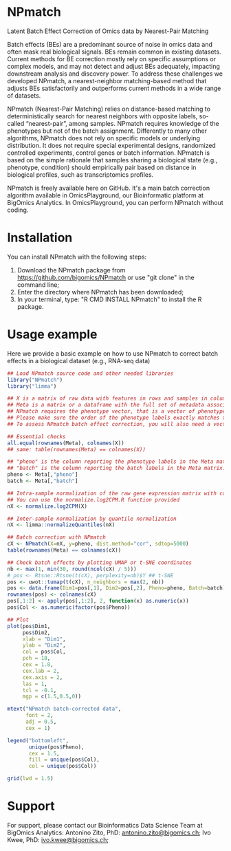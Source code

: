 # NPmatch
Latent Batch Effect Correction of Omics data by Nearest-Pair Matching

Batch effects (BEs) are a predominant source of noise in omics data and often mask real biological signals. BEs remain common in existing datasets. Current methods for BE correction mostly rely on specific assumptions or complex models, and may not detect and adjust BEs adequately, impacting downstream analysis and discovery power. To address these challenges we developed NPmatch, a nearest-neighbor matching-based method that adjusts BEs satisfactorily and outperforms current methods in a wide range of datasets.

NPmatch (Nearest-Pair Matching) relies on distance-based matching to deterministically search for nearest neighbors with opposite labels, so-called “nearest-pair”, among samples. NPmatch requires knowledge of the phenotypes but not of the batch assignment. Differently to many other algorithms, NPmatch does not rely on specific models or underlying distribution. It does not require special experimental designs, randomized controlled experiments, control genes or batch information. NPmatch is based on the simple rationale that samples sharing a biological state (e.g., phenotype, condition) should empirically pair based on distance in biological profiles, such as transcriptomics profiles.

NPmatch is freely available here on GitHub. It's a main batch correction algorithm available in OmicsPlayground, our Bioinformatic platform at BigOmics Analytics. In OmicsPlayground, you can perform NPmatch without coding.

# Installation
You can install NPmatch with the following steps:
1. Download the NPmatch package from https://github.com/bigomics/NPmatch or use "git clone" in the command line;
2. Enter the directory where NPmatch has been downloaded;
3. In your terminal, type: "R CMD INSTALL NPmatch" to install the R package.

# Usage example
Here we provide a basic example on how to use NPmatch to correct batch effects in a biological dataset (e.g., RNA-seq data)
``` r
## Load NPmatch source code and other needed libraries
library("NPmatch")
library("limma")

## X is a matrix of raw data with features in rows and samples in columns.
## Meta is a matrix or a dataframe with the full set of metadata associated with X. 
## NPmatch requires the phenotype vector, that is a vector of phenotype labels per sample.
## Please make sure the order of the phenotype labels exactly matches the order of samples in X (see below).  
## To assess NPmatch batch effect correction, you will also need a vector with batch information (see below).

## Essential checks
all.equal(rownames(Meta), colnames(X))
## same: table(rownames(Meta) == colnames(X))

## "pheno" is the column reporting the phenotype labels in the Meta matrix.
## "batch" is the column reporting the batch labels in the Meta matrix.
pheno <- Meta[,"pheno"]
batch <- Meta[,"batch"]

## Intra-sample normalization of the raw gene expression matrix with counts-per-million (CPM)
## You can use the normalize.log2CPM.R function provided
nX <- normalize.log2CPM(X)

## Inter-sample normalization by quantile normalization
nX <- limma::normalizeQuantiles(nX)

## Batch correction with NPmatch
cX <- NPmatch(X=nX, y=pheno, dist.method="cor", sdtop=5000)
table(rownames(Meta) == colnames(cX))

## Check batch effects by plotting UMAP or t-SNE coordinates
nb <- max(1, min(30, round(ncol(cX) / 5)))
# pos <- Rtsne::Rtsne(t(cX), perplexity=nb)$Y ## t-SNE
pos <- uwot::tumap(t(cX), n_neighbors = max(2, nb)) 
pos <- data.frame(Dim1=pos[,1], Dim2=pos[,2], Pheno=pheno, Batch=batch)
rownames(pos) <- colnames(cX)
pos[,1:2] <- apply(pos[,1:2], 2, function(x) as.numeric(x))
pos$Col <- as.numeric(factor(pos$Pheno))

## Plot
plot(pos$Dim1,
     pos$Dim2,
     xlab = "Dim1", 
     ylab = "Dim2",
     col = pos$Col,
     pch = 18, 
     cex = 1.8, 
     cex.lab = 2,
     cex.axis = 2,
     las = 1, 
     tcl = -0.1,
     mgp = c(1.5,0.5,0))

mtext("NPmatch batch-corrected data",
      font = 2,
      adj = 0.5,
      cex = 1)

legend("bottomleft",
       unique(pos$Pheno),
       cex = 1.5,
       fill = unique(pos$Col),
       col = unique(pos$Col))

grid(lwd = 1.5)
```

# Support
For support, please contact our Bioinformatics Data Science Team at BigOmics Analytics:
Antonino Zito, PhD:  antonino.zito@bigomics.ch;
Ivo Kwee, PhD: ivo.kwee@bigomics.ch;

